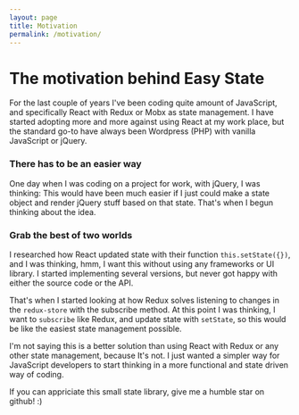 ```yaml
---
layout: page
title: Motivation
permalink: /motivation/
---
```


# The motivation behind Easy State

For the last couple of years I've been coding quite amount of JavaScript, and specifically
React with Redux or Mobx as state management. I have started adopting more and more against
using React at my work place, but the standard go-to have always been Wordpress (PHP) with vanilla JavaScript or jQuery.

### There has to be an easier way
One day when I was coding on a project for work, with jQuery, I was thinking: This would have been much easier if I just
could make a state object and render jQuery stuff based on that state. That's when I begun thinking about the idea.

### Grab the best of two worlds
I researched how React updated state with their function `this.setState({})`, and I was thinking, hmm, I want this
without using any frameworks or UI library. I started implementing several versions, but never got happy with either the
source code or the API.

That's when I started looking at how Redux solves listening to changes in the `redux-store` with the subscribe method.
At this point I was thinking, I want to `subscribe` like Redux, and update state with `setState`, so this would be like
the easiest state management possible.

I'm not saying this is a better solution than using React with Redux or any other state management, because It's not. I just wanted
a simpler way for JavaScript developers to start thinking in a more functional and state driven way of coding.

If you can appriciate this small state library, give me a humble star on github! :) 
